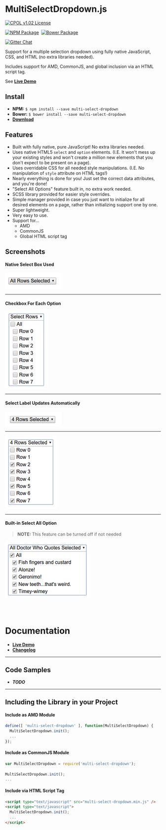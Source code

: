 
# MultiSelectDropdown.js

[![CPOL v1.02 License](https://img.shields.io/badge/license-CPOL--1.02-blue.svg?style=flat-square)](https://github.com/bsara/multi-select-dropdown.js/blob/master/LICENSE.md)

[![NPM Package](https://img.shields.io/npm/v/multi-select-dropdown.svg?style=flat-square)](https://www.npmjs.com/package/multi-select-dropdown)&nbsp;
[![Bower Package](https://img.shields.io/bower/v/multi-select-dropdown.svg?style=flat-square)](http://bower.io/search/?q=multi-select-dropdown)

[![Gitter Chat](https://badges.gitter.im/JOIN%20CHAT.svg)](https://gitter.im/bsara/multi-select-dropdown.js)


Support for a multiple selection dropdown using fully native JavaScript, CSS, and HTML (no extra libraries needed).

Includes support for AMD, CommonJS, and global inclusion via an HTML script tag.

See [**Live Demo**][demo]


## Install

- **NPM:** `$ npm install --save multi-select-dropdown`
- **Bower:** `$ bower install --save multi-select-dropdown`
- [**Download**](https://github.com/bsara/multi-select-dropdown.js/releases)



## Features

- Built with fully native, pure JavaScript! No extra libraries needed.
- Uses native HTML5 `select` and `option` elements. (I.E. It won't mess up your existing styles and won't create a million new elements that you don't expect to be present on a page).
- Uses overridable CSS for all needed style manipulations. (I.E. No manipulation of `style` attribute on HTML tags!)
- Nearly everything is done for you! Just set the correct data attributes, and you're done!
- "Select All Options" feature built in, no extra work needed.
- SCSS library provided for easier style overrides.
- Simple manager provided in case you just want to initialize for all desired elements on a page, rather than initializing support one by one.
- Super lightweight.
- Very easy to use.
- Support for...
    - AMD
    - CommonJS
    - Global HTML script tag



## Screenshots

#### Native Select Box Used

![screenshot 0](https://github.com/bsara/multi-select-dropdown.js/raw/master/screenshots/msd_0.png "Native Select Box Used")

---

#### Checkbox For Each Option

![screenshot 1](https://github.com/bsara/multi-select-dropdown.js/raw/master/screenshots/msd_1.png "Checkbox For Each Option")

---

#### Select Label Updates Automatically

![screenshot 3](https://github.com/bsara/multi-select-dropdown.js/raw/master/screenshots/msd_3.png "Select Label Updates Automatically")

---

![screenshot 2](https://github.com/bsara/multi-select-dropdown.js/raw/master/screenshots/msd_2.png "Select Label Updates Automatically")

---

#### Built-in Select All Option

> **NOTE:** This feature can be turned off if not needed

![screenshot 4](https://github.com/bsara/multi-select-dropdown.js/raw/master/screenshots/msd_4.png "Built-in Select All Option")


<br/>
<br/>


# Documentation

- [**Live Demo**][demo]
- [**Changelog**](https://github.com/bsara/multi-select-dropdown.js/blob/master/CHANGELOG.md)


---


## Code Samples

- ___TODO___


---


## Including the Library in your Project

#### Include as AMD Module

```javascript
define([ 'multi-select-dropdown' ], function(MultiSelectDropdown) {
  MultiSelectDropdown.init();
  ...
});
```


#### Include as CommonJS Module

```javascript
var MultiSelectDropdown = require('multi-select-dropdown');

MultiSelectDropdown.init();
...
```


#### Include via HTML Script Tag

```html
<script type="text/javascript" src="multi-select-dropdown.min.js" />
<script type="text/javascript">
  MultiSelectDropdown.init();
  ...
</script>
```



[demo]: # "Demo"
